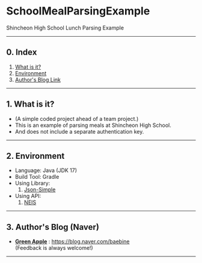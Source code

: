 # SchoolMealParsingExample
Shincheon High School Lunch Parsing Example

___

## 0. Index
1. [What is it?](#1-what-is-it?)
2. [Environment](#2-environment)
3. [Author's Blog Link](#3-authors-blog-naver)

___

## 1. What is it?
- (A simple coded project ahead of a team project.)
- This is an example of parsing meals at Shincheon High School.
- And does not include a separate authentication key.

___

## 2. Environment
- Language: Java (JDK 17)
- Build Tool: Gradle
- Using Library:
   1. [Json-Simple](https://mvnrepository.com/artifact/com.googlecode.json-simple/json-simple)
- Using API:
   1. [NEIS](https://open.neis.go.kr/portal/data/service/selectServicePage.do?page=1&rows=10&sortColumn=&sortDirection=&infId=OPEN17320190722180924242823&infSeq=2)

___

## 3. Author's Blog (Naver)
* [**Green Apple**](https://blog.naver.com/baebine) : https://blog.naver.com/baebine
</br>(Feedback is always welcome!)
___
